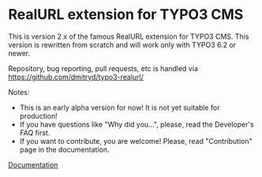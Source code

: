 # RealURL extension for TYPO3 CMS

This is version 2.x of the famous RealURL extension for TYPO3 CMS. This version is rewritten from scratch and will work only with TYPO3 6.2 or newer.

Repository, bug reporting, pull requests, etc is handled via https://github.com/dmitryd/typo3-realurl/

Notes:
* This is an early alpha version for now! It is not yet suitable for production!
* If you have questions like "Why did you...", please, read the Developer's FAQ first.
* If you want to contribute, you are welcome! Please, read "Contribution" page in the documentation.

[Documentation](https://github.com/dmitryd/typo3-realurl/wiki)
